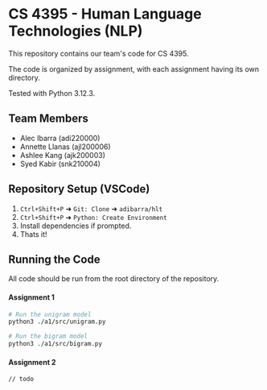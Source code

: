 # CS 4395 - Human Language Technologies (NLP)

This repository contains our team's code for CS 4395.

The code is organized by assignment, with each assignment having its own directory.

Tested with Python 3.12.3.

## Team Members
- Alec Ibarra (adi220000)
- Annette Llanas (ajl200006)
- Ashlee Kang (ajk200003)
- Syed Kabir (snk210004)

## Repository Setup (VSCode)

1. `Ctrl+Shift+P` ➜ `Git: Clone` ➜ `adibarra/hlt`
2. `Ctrl+Shift+P` ➜ `Python: Create Environment`
3. Install dependencies if prompted.
4. Thats it!

## Running the Code

All code should be run from the root directory of the repository.

#### Assignment 1

```bash
# Run the unigram model
python3 ./a1/src/unigram.py

# Run the bigram model
python3 ./a1/src/bigram.py
```

#### Assignment 2

```bash
// todo
```

